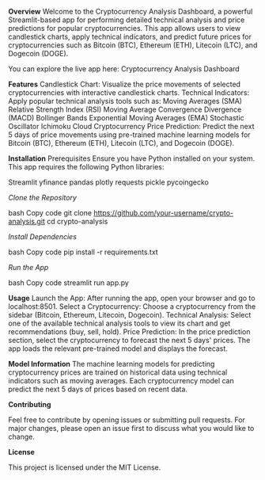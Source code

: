 **Overview**
Welcome to the Cryptocurrency Analysis Dashboard, a powerful Streamlit-based app for performing detailed technical analysis and price predictions for popular cryptocurrencies. This app allows users to view candlestick charts, apply technical indicators, and predict future prices for cryptocurrencies such as Bitcoin (BTC), Ethereum (ETH), Litecoin (LTC), and Dogecoin (DOGE).

You can explore the live app here: Cryptocurrency Analysis Dashboard

**Features**
Candlestick Chart: Visualize the price movements of selected cryptocurrencies with interactive candlestick charts.
Technical Indicators: Apply popular technical analysis tools such as:
Moving Averages (SMA)
Relative Strength Index (RSI)
Moving Average Convergence Divergence (MACD)
Bollinger Bands
Exponential Moving Averages (EMA)
Stochastic Oscillator
Ichimoku Cloud
Cryptocurrency Price Prediction: Predict the next 5 days of price movements using pre-trained machine learning models for Bitcoin (BTC), Ethereum (ETH), Litecoin (LTC), and Dogecoin (DOGE).

**Installation**
Prerequisites
Ensure you have Python installed on your system. This app requires the following Python libraries:

Streamlit
yfinance
pandas
plotly
requests
pickle
pycoingecko

*Clone the Repository*

bash
Copy code
git clone https://github.com/your-username/crypto-analysis.git
cd crypto-analysis

*Install Dependencies*

bash
Copy code
pip install -r requirements.txt

*Run the App*

bash
Copy code
streamlit run app.py

**Usage**
Launch the App: After running the app, open your browser and go to localhost:8501.
Select a Cryptocurrency: Choose a cryptocurrency from the sidebar (Bitcoin, Ethereum, Litecoin, Dogecoin).
Technical Analysis: Select one of the available technical analysis tools to view its chart and get recommendations (buy, sell, hold).
Price Prediction: In the price prediction section, select the cryptocurrency to forecast the next 5 days' prices. The app loads the relevant pre-trained model and displays the forecast.

**Model Information**
The machine learning models for predicting cryptocurrency prices are trained on historical data using technical indicators such as moving averages. Each cryptocurrency model can predict
the next 5 days of prices based on recent data.

**Contributing**

Feel free to contribute by opening issues or submitting pull requests. For major changes, please open an issue first to discuss what you would like to change.

**License**

This project is licensed under the MIT License.






